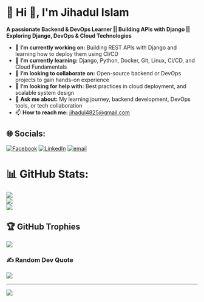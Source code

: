 # 💫 Hi 👋, I'm Jihadul Islam
**A passionate Backend & DevOps Learner || Building APIs with Django || Exploring Django, DevOps & Cloud Technologies**

- 🔭 **I’m currently working on:** Building REST APIs with Django and learning how to deploy them using CI/CD
- 🌱 **I’m currently learning:** Django, Python, Docker, Git, Linux, CI/CD, and Cloud Fundamentals
- 👯 **I’m looking to collaborate on:** Open-source backend or DevOps projects to gain hands-on experience
- 🤔 **I’m looking for help with:** Best practices in cloud deployment, and scalable system design
- 💬 **Ask me about:** My learning journey, backend development, DevOps tools, or tech collaboration
- 📫 **How to reach me:** jihadul4825@gmail.com

## 🌐 Socials:
[![Facebook](https://img.shields.io/badge/Facebook-%231877F2.svg?logo=Facebook&logoColor=white)](https://facebook.com/jihadul.4825) [![LinkedIn](https://img.shields.io/badge/LinkedIn-%230077B5.svg?logo=linkedin&logoColor=white)](https://linkedin.com/in/jihadul4825) [![email](https://img.shields.io/badge/Email-D14836?logo=gmail&logoColor=white)](mailto:jihadul4825@gmail.com) 
<!--
# 💻 Tech Stack:
![C](https://img.shields.io/badge/c-%2300599C.svg?style=for-the-badge&logo=c&logoColor=white) ![Python](https://img.shields.io/badge/python-3670A0?style=for-the-badge&logo=python&logoColor=ffdd54) ![Django](https://img.shields.io/badge/django-%23092E20.svg?style=for-the-badge&logo=django&logoColor=white) ![MySQL](https://img.shields.io/badge/mysql-4479A1.svg?style=for-the-badge&logo=mysql&logoColor=white) ![Postgres](https://img.shields.io/badge/postgres-%23316192.svg?style=for-the-badge&logo=postgresql&logoColor=white) ![SQLite](https://img.shields.io/badge/sqlite-%2307405e.svg?style=for-the-badge&logo=sqlite&logoColor=white) ![Redis](https://img.shields.io/badge/redis-%23DD0031.svg?style=for-the-badge&logo=redis&logoColor=white) ![Git](https://img.shields.io/badge/git-%23F05033.svg?style=for-the-badge&logo=git&logoColor=white) ![GitHub](https://img.shields.io/badge/github-%23121011.svg?style=for-the-badge&logo=github&logoColor=white) ![Docker](https://img.shields.io/badge/docker-%230db7ed.svg?style=for-the-badge&logo=docker&logoColor=white) ![JavaScript](https://img.shields.io/badge/javascript-%23323330.svg?style=for-the-badge&logo=javascript&logoColor=%23F7DF1E) ![Postman](https://img.shields.io/badge/Postman-FF6C37?style=for-the-badge&logo=postman&logoColor=white) ![HTML5](https://img.shields.io/badge/html5-%23E34F26.svg?style=for-the-badge&logo=html5&logoColor=white) ![CSS3](https://img.shields.io/badge/css3-%231572B6.svg?style=for-the-badge&logo=css3&logoColor=white) ![AWS](https://img.shields.io/badge/AWS-%23FF9900.svg?style=for-the-badge&logo=amazon-aws&logoColor=white)  ![Bootstrap](https://img.shields.io/badge/bootstrap-%238511FA.svg?style=for-the-badge&logo=bootstrap&logoColor=white) ![React](https://img.shields.io/badge/react-%2320232a.svg?style=for-the-badge&logo=react&logoColor=%2361DAFB) ![Nginx](https://img.shields.io/badge/nginx-%23009639.svg?style=for-the-badge&logo=nginx&logoColor=white)  ![Ansible](https://img.shields.io/badge/ansible-%231A1918.svg?style=for-the-badge&logo=ansible&logoColor=white) ![Kubernetes](https://img.shields.io/badge/kubernetes-%23326ce5.svg?style=for-the-badge&logo=kubernetes&logoColor=white) 
-->
# 📊 GitHub Stats:
![](https://github-readme-stats.vercel.app/api?username=jihadul4825&theme=ocean_dark&hide_border=false&include_all_commits=true&count_private=false)<br/>
![](https://nirzak-streak-stats.vercel.app/?user=jihadul4825&theme=ocean_dark&hide_border=false)<br/>
![](https://github-readme-stats.vercel.app/api/top-langs/?username=jihadul4825&theme=ocean_dark&hide_border=false&include_all_commits=true&count_private=false&layout=compact)

## 🏆 GitHub Trophies
![](https://github-profile-trophy.vercel.app/?username=jihadul4825&theme=radical&no-frame=false&no-bg=true&margin-w=4)

### ✍️ Random Dev Quote
![](https://quotes-github-readme.vercel.app/api?type=horizontal&theme=radical)

---
[![](https://visitcount.itsvg.in/api?id=jihadul4825&icon=0&color=0)](https://visitcount.itsvg.in)

<!-- Proudly created with GPRM ( https://gprm.itsvg.in ) -->
